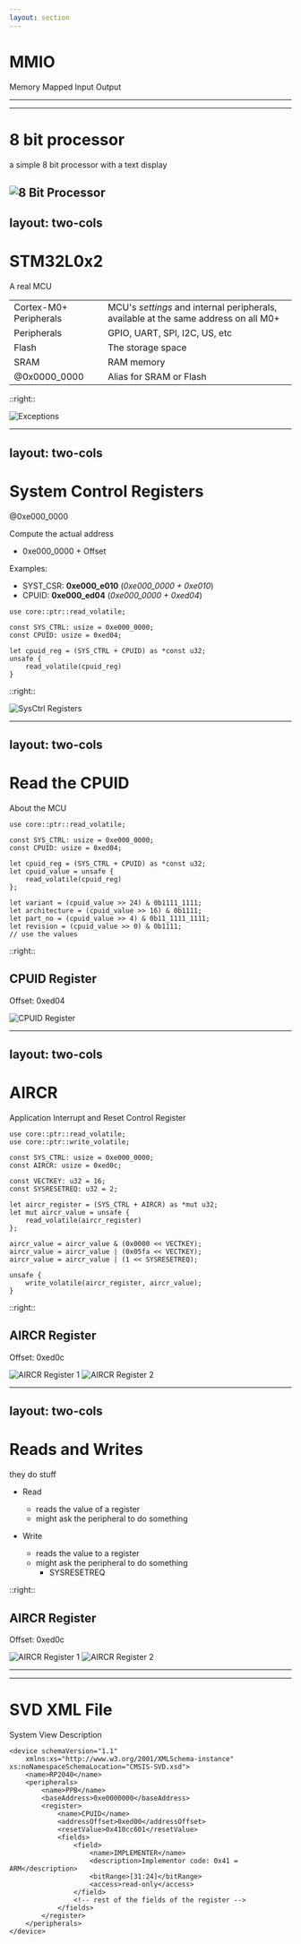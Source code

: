 ```yaml
---
layout: section
---
```

# MMIO
Memory Mapped Input Output

---
---
# 8 bit processor
a simple 8 bit processor with a text display

![8 Bit Processor](/mmio/8-bit-processor.svg)
---
layout: two-cols
---
# STM32L0x2
A real MCU

| | |
|-|-|
| Cortex-M0+ Peripherals | MCU's *settings* and internal peripherals, available at the same address on all M0+ |
| Peripherals | GPIO, UART, SPI, I2C, US, etc |
| Flash | The storage space |
| SRAM | RAM memory |
| @0x0000_0000 | Alias for SRAM or Flash |

::right::

![Exceptions](/cortex-m0-plus/stm32_mmio.png)

---
layout: two-cols
---
# System Control Registers
@0xe000_0000

Compute the actual address 
- 0xe000_0000 + Offset

Examples:
- SYST_CSR: **0xe000_e010** (*0xe000_0000 + 0xe010*)
- CPUID: **0xe000_ed04** (*0xe000_0000 + 0xed04*)


```rust{all|1|3-4|6|7-9}
use core::ptr::read_volatile;
    
const SYS_CTRL: usize = 0xe000_0000;
const CPUID: usize = 0xed04;

let cpuid_reg = (SYS_CTRL + CPUID) as *const u32;
unsafe {
    read_volatile(cpuid_reg)
}
```

::right::

![SysCtrl Registers](/mmio/sysctrl_registers.png)

---
layout: two-cols
---
# Read the CPUID
About the MCU

```rust{all|1|3-4|6|7-9|11|12|13|14|15}
use core::ptr::read_volatile;

const SYS_CTRL: usize = 0xe000_0000;
const CPUID: usize = 0xed04;

let cpuid_reg = (SYS_CTRL + CPUID) as *const u32;
let cpuid_value = unsafe {
    read_volatile(cpuid_reg)
};

let variant = (cpuid_value >> 24) & 0b1111_1111;
let architecture = (cpuid_value >> 16) & 0b1111;
let part_no = (cpuid_value >> 4) & 0b11_1111_1111;
let revision = (cpuid_value >> 0) & 0b1111;
// use the values
```

::right::

## CPUID Register
Offset: 0xed04

![CPUID Register](/mmio/cpuid_register.png)

---
layout: two-cols
---
# AIRCR
Application Interrupt and Reset Control Register

```rust{all|1,2|4,5|10-13|8,17|7,15|7,16|19-21}
use core::ptr::read_volatile;
use core::ptr::write_volatile;

const SYS_CTRL: usize = 0xe000_0000;
const AIRCR: usize = 0xed0c;

const VECTKEY: u32 = 16;
const SYSRESETREQ: u32 = 2;

let aircr_register = (SYS_CTRL + AIRCR) as *mut u32;
let mut aircr_value = unsafe { 
    read_volatile(aircr_register) 
};

aircr_value = aircr_value & (0x0000 << VECTKEY); 
aircr_value = aircr_value | (0x05fa << VECTKEY);
aircr_value = aircr_value | (1 << SYSRESETREQ);

unsafe {
    write_volatile(aircr_register, aircr_value);
}
```

::right::

## AIRCR Register

Offset: 0xed0c

![AIRCR Register 1](/mmio/aircr_register_1.png)
![AIRCR Register 2](/mmio/aircr_register_2.png)

---
layout: two-cols
---
# Reads and Writes
they do stuff

- Read
  - reads the value of a register
  - might ask the peripheral to do something
  
- Write
  - reads the value to a register
  - might ask the peripheral to do something
    - SYSRESETREQ

::right::

## AIRCR Register

Offset: 0xed0c

![AIRCR Register 1](/mmio/aircr_register_1.png)
![AIRCR Register 2](/mmio/aircr_register_2.png)

---
---
# SVD XML File
System View Description

```xml{all|3|4,21|4,5,21|4,6,21|4,7-9,20,21|4,7-8,12-17,20,21}
<device schemaVersion="1.1"
	xmlns:xs="http://www.w3.org/2001/XMLSchema-instance" xs:noNamespaceSchemaLocation="CMSIS-SVD.xsd">
	<name>RP2040</name>
	<peripherals>
		<name>PPB</name>
		<baseAddress>0xe0000000</baseAddress>
		<register>
			<name>CPUID</name>
			<addressOffset>0xed00</addressOffset>
			<resetValue>0x410cc601</resetValue>
			<fields>
				<field>
					<name>IMPLEMENTER</name>
					<description>Implementor code: 0x41 = ARM</description>
					<bitRange>[31:24]</bitRange>
					<access>read-only</access>
				</field>
				<!-- rest of the fields of the register -->
			</fields>
		</register>
	</peripherals>
</device>
```
